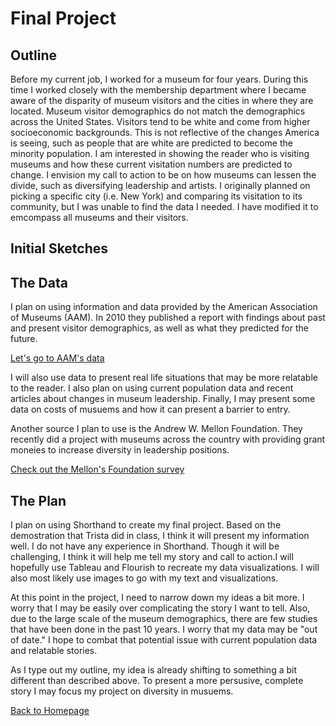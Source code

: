 # Final Project

## Outline
Before my current job, I worked for a museum for four years. During this time I worked closely with the membership department where I became aware of the disparity of museum visitors and the cities in where they are located. Museum visitor demographics do not match the demographics across the United States. Visitors tend to be white and come from higher socioeconomic backgrounds. This is not reflective of the changes America is seeing, such as people that are white are predicted to become the minority population. I am interested in showing the reader who is visiting museums and how these current visitation numbers are predicted to change. I envision my call to action to be on how museums can lessen the divide, such as diversifying leadership and artists. I originally planned on picking a specific city (i.e. New York) and comparing its visitation to its community, but I was unable to find the data I needed. I have modified it to emcompass all museums and their visitors.

## Initial Sketches


## The Data
I plan on using information and data provided by the American Association of Museums (AAM). In 2010 they published a report with findings about past and present visitor demographics, as well as what they predicted for the future.

[Let's go to AAM's data](https://www.aam-us.org/wp-content/uploads/2017/12/Demographic-Change-and-the-Future-of-Museums.pdf)

I will also use data to present real life situations that may be more relatable to the reader. I also plan on using current population data and recent articles about changes in museum leadership. Finally, I may present some data on costs of musuems and how it can present a barrier to entry.

Another source I plan to use is the Andrew W. Mellon Foundation. They recently did a project with museums across the country with providing grant moneies to increase diversity in leadership positions.

[Check out the Mellon's Foundation survey](https://mellon.org/news-blog/articles/latest-art-museum-staff-demographic-survey-shows-increases-african-american-curators-and-women-leadership-roles/#:~:text=ART%20MUSEUM%20STAFF%20DEMOGRAPHIC%20SURVEY%202018&text=Overall%2C%20the%20findings%20indicate%20that,and%20ethnically%20diverse%20since%202015.&text=Approximately%20430%20people%20of%20color,held%20by%20people%20of%20color.)

## The Plan
I plan on using Shorthand to create my final project. Based on the demostration that Trista did in class, I think it will present my information well. I do not have any experience in Shorthand. Though it will be challenging, I think it will help me tell my story and call to action.I will hopefully use Tableau and Flourish to recreate my data visualizations. I will also most likely use images to go with my text and visualizations. 

At this point in the project, I need to narrow down my ideas a bit more. I worry that I may be easily over complicating the story I want to tell. Also, due to the large scale of the museum demographics, there are few studies that have been done in the past 10 years. I worry that my data may be "out of date." I hope to combat that potential issue with current population data and relatable stories.

As I type out my outline, my idea is already shifting to something a bit different than described above. To present a more persusive, complete story I may focus my project on diversity in musuems. 


[Back to Homepage](/README.md)
